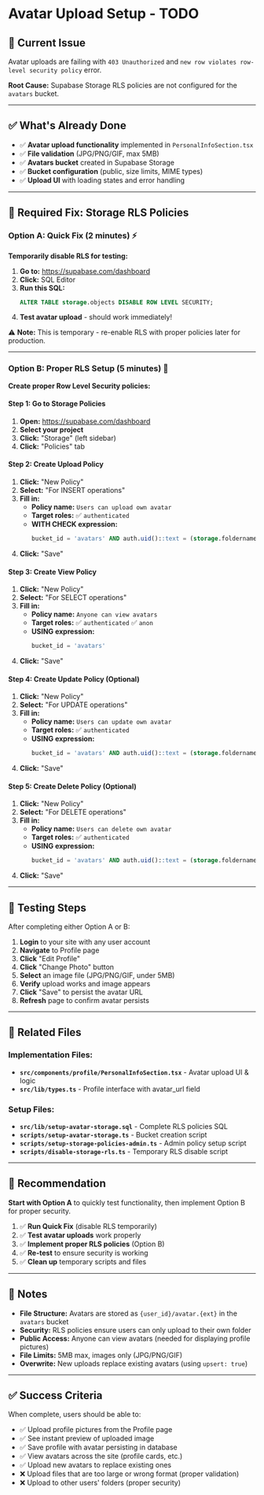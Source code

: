 # Avatar Upload Setup - TODO

## 🚨 Current Issue
Avatar uploads are failing with `403 Unauthorized` and `new row violates row-level security policy` error.

**Root Cause:** Supabase Storage RLS policies are not configured for the `avatars` bucket.

---

## ✅ What's Already Done

- ✅ **Avatar upload functionality** implemented in `PersonalInfoSection.tsx`
- ✅ **File validation** (JPG/PNG/GIF, max 5MB)
- ✅ **Avatars bucket** created in Supabase Storage
- ✅ **Bucket configuration** (public, size limits, MIME types)
- ✅ **Upload UI** with loading states and error handling

---

## 🔧 Required Fix: Storage RLS Policies

### Option A: Quick Fix (2 minutes) ⚡
**Temporarily disable RLS for testing:**

1. **Go to:** https://supabase.com/dashboard
2. **Click:** SQL Editor
3. **Run this SQL:**
   ```sql
   ALTER TABLE storage.objects DISABLE ROW LEVEL SECURITY;
   ```
4. **Test avatar upload** - should work immediately!

⚠️ **Note:** This is temporary - re-enable RLS with proper policies later for production.

---

### Option B: Proper RLS Setup (5 minutes) 🔐
**Create proper Row Level Security policies:**

#### Step 1: Go to Storage Policies
1. **Open:** https://supabase.com/dashboard
2. **Select your project**
3. **Click:** "Storage" (left sidebar)
4. **Click:** "Policies" tab

#### Step 2: Create Upload Policy
1. **Click:** "New Policy"
2. **Select:** "For INSERT operations"
3. **Fill in:**
   - **Policy name:** `Users can upload own avatar`
   - **Target roles:** ✅ `authenticated`
   - **WITH CHECK expression:**
     ```sql
     bucket_id = 'avatars' AND auth.uid()::text = (storage.foldername(name))[1]
     ```
4. **Click:** "Save"

#### Step 3: Create View Policy
1. **Click:** "New Policy"
2. **Select:** "For SELECT operations"
3. **Fill in:**
   - **Policy name:** `Anyone can view avatars`
   - **Target roles:** ✅ `authenticated` ✅ `anon`
   - **USING expression:**
     ```sql
     bucket_id = 'avatars'
     ```
4. **Click:** "Save"

#### Step 4: Create Update Policy (Optional)
1. **Click:** "New Policy"
2. **Select:** "For UPDATE operations"
3. **Fill in:**
   - **Policy name:** `Users can update own avatar`
   - **Target roles:** ✅ `authenticated`
   - **USING expression:**
     ```sql
     bucket_id = 'avatars' AND auth.uid()::text = (storage.foldername(name))[1]
     ```
4. **Click:** "Save"

#### Step 5: Create Delete Policy (Optional)
1. **Click:** "New Policy"
2. **Select:** "For DELETE operations"  
3. **Fill in:**
   - **Policy name:** `Users can delete own avatar`
   - **Target roles:** ✅ `authenticated`
   - **USING expression:**
     ```sql
     bucket_id = 'avatars' AND auth.uid()::text = (storage.foldername(name))[1]
     ```
4. **Click:** "Save"

---

## 🧪 Testing Steps

After completing either Option A or B:

1. **Login** to your site with any user account
2. **Navigate** to Profile page
3. **Click** "Edit Profile"
4. **Click** "Change Photo" button
5. **Select** an image file (JPG/PNG/GIF, under 5MB)
6. **Verify** upload works and image appears
7. **Click** "Save" to persist the avatar URL
8. **Refresh** page to confirm avatar persists

---

## 📁 Related Files

### Implementation Files:
- **`src/components/profile/PersonalInfoSection.tsx`** - Avatar upload UI & logic
- **`src/lib/types.ts`** - Profile interface with avatar_url field

### Setup Files:
- **`src/lib/setup-avatar-storage.sql`** - Complete RLS policies SQL
- **`scripts/setup-avatar-storage.ts`** - Bucket creation script
- **`scripts/setup-storage-policies-admin.ts`** - Admin policy setup script
- **`scripts/disable-storage-rls.ts`** - Temporary RLS disable script

---

## 🚀 Recommendation

**Start with Option A** to quickly test functionality, then implement Option B for proper security.

1. ✅ **Run Quick Fix** (disable RLS temporarily)
2. ✅ **Test avatar uploads** work properly
3. ✅ **Implement proper RLS policies** (Option B)
4. ✅ **Re-test** to ensure security is working
5. ✅ **Clean up** temporary scripts and files

---

## 📝 Notes

- **File Structure:** Avatars are stored as `{user_id}/avatar.{ext}` in the `avatars` bucket
- **Security:** RLS policies ensure users can only upload to their own folder
- **Public Access:** Anyone can view avatars (needed for displaying profile pictures)
- **File Limits:** 5MB max, images only (JPG/PNG/GIF)
- **Overwrite:** New uploads replace existing avatars (using `upsert: true`)

---

## ✅ Success Criteria

When complete, users should be able to:
- ✅ Upload profile pictures from the Profile page
- ✅ See instant preview of uploaded image
- ✅ Save profile with avatar persisting in database
- ✅ View avatars across the site (profile cards, etc.)
- ✅ Upload new avatars to replace existing ones
- ❌ Upload files that are too large or wrong format (proper validation)
- ❌ Upload to other users' folders (proper security)